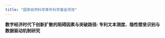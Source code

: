 ```yaml
---
title: "国家自然科学青年科学基金项目"
---
```


<div style="display: flex; justify-content: space-between;">
  <div><strong>数字经济时代下创新扩散的阻碍因素与突破路径: 专利文本测度、隐性壁垒识别与数据驱动机制研究</strong></div>
</div>
